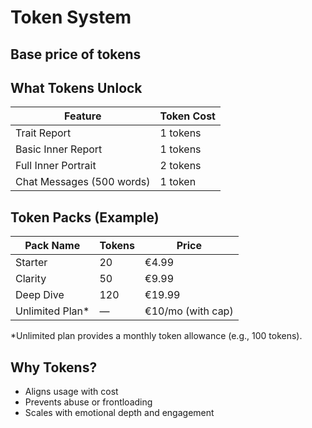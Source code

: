 # Token System

## Base price of tokens



## What Tokens Unlock

| Feature                      | Token Cost          |
|-----------------------------|----------------------|
| Trait Report                | 1 tokens             |
| Basic Inner Report          | 1 tokens           |
| Full Inner Portrait         | 2 tokens          |
| Chat Messages (500 words)   | 1 token              |

## Token Packs (Example)

| Pack Name       | Tokens | Price  |
|-----------------|--------|--------|
| Starter         | 20     | €4.99  |
| Clarity         | 50     | €9.99  |
| Deep Dive       | 120    | €19.99 |
| Unlimited Plan* | —      | €10/mo (with cap) |

\*Unlimited plan provides a monthly token allowance (e.g., 100 tokens).

## Why Tokens?

- Aligns usage with cost
- Prevents abuse or frontloading
- Scales with emotional depth and engagement
